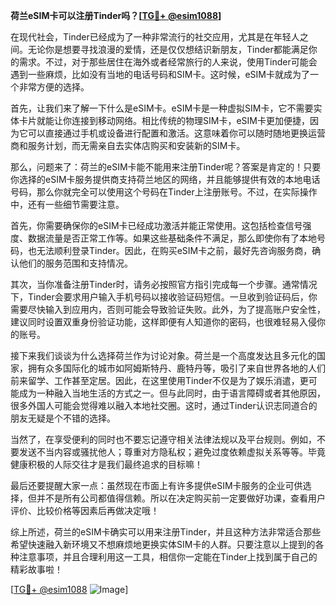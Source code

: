 **荷兰eSIM卡可以注册Tinder吗？[[TG💪+ @esim1088](https://t.me/s/esim1088)]**

在现代社会，Tinder已经成为了一种非常流行的社交应用，尤其是在年轻人之间。无论你是想要寻找浪漫的爱情，还是仅仅想结识新朋友，Tinder都能满足你的需求。不过，对于那些居住在海外或者经常旅行的人来说，使用Tinder可能会遇到一些麻烦，比如没有当地的电话号码和SIM卡。这时候，eSIM卡就成为了一个非常方便的选择。

首先，让我们来了解一下什么是eSIM卡。eSIM卡是一种虚拟SIM卡，它不需要实体卡片就能让你连接到移动网络。相比传统的物理SIM卡，eSIM卡更加便捷，因为它可以直接通过手机或设备进行配置和激活。这意味着你可以随时随地更换运营商和服务计划，而无需亲自去实体店购买和安装新的SIM卡。

那么，问题来了：荷兰的eSIM卡能不能用来注册Tinder呢？答案是肯定的！只要你选择的eSIM卡服务提供商支持荷兰地区的网络，并且能够提供有效的本地电话号码，那么你就完全可以使用这个号码在Tinder上注册账号。不过，在实际操作中，还有一些细节需要注意。

首先，你需要确保你的eSIM卡已经成功激活并能正常使用。这包括检查信号强度、数据流量是否正常工作等。如果这些基础条件不满足，那么即使你有了本地号码，也无法顺利登录Tinder。因此，在购买eSIM卡之前，最好先咨询服务商，确认他们的服务范围和支持情况。

其次，当你准备注册Tinder时，请务必按照官方指引完成每一个步骤。通常情况下，Tinder会要求用户输入手机号码以接收验证码短信。一旦收到验证码后，你需要尽快输入到应用内，否则可能会导致验证失败。此外，为了提高账户安全性，建议同时设置双重身份验证功能，这样即便有人知道你的密码，也很难轻易入侵你的账号。

接下来我们谈谈为什么选择荷兰作为讨论对象。荷兰是一个高度发达且多元化的国家，拥有众多国际化的城市如阿姆斯特丹、鹿特丹等，吸引了来自世界各地的人们前来留学、工作甚至定居。因此，在这里使用Tinder不仅是为了娱乐消遣，更可能成为一种融入当地生活的方式之一。但与此同时，由于语言障碍或者其他原因，很多外国人可能会觉得难以融入本地社交圈。这时，通过Tinder认识志同道合的朋友无疑是个不错的选择。

当然了，在享受便利的同时也不要忘记遵守相关法律法规以及平台规则。例如，不要发送不当内容或骚扰他人；尊重对方隐私权；避免过度依赖虚拟关系等等。毕竟健康积极的人际交往才是我们最终追求的目标嘛！

最后还要提醒大家一点：虽然现在市面上有许多提供eSIM卡服务的企业可供选择，但并不是所有公司都值得信赖。所以在决定购买前一定要做好功课，查看用户评价、比较价格等因素后再做决定哦！

综上所述，荷兰的eSIM卡确实可以用来注册Tinder，并且这种方法非常适合那些希望快速融入新环境又不想麻烦地更换实体SIM卡的人群。只要注意以上提到的各种注意事项，并且合理利用这一工具，相信你一定能在Tinder上找到属于自己的精彩故事啦！

[[TG💪+ @esim1088](https://t.me/s/esim1088) ![Image](https://i.postimg.cc/4NQfJmqS/Snipaste-2025-05-13-00-14-12.png)]